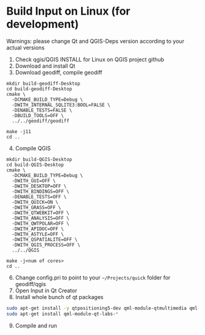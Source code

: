 # Build Input on Linux (for development)

Warnings: please change Qt and QGIS-Deps version according to your actual versions

1. Check qgis/QGIS INSTALL for Linux on QGIS project github
2. Download and install Qt
3. Download geodiff, compile geodiff
```
mkdir build-geodiff-Desktop
cd build-geodiff-Desktop
cmake \
  -DCMAKE_BUILD_TYPE=Debug \
  -DWITH_INTERNAL_SQLITE3:BOOL=FALSE \
  -DENABLE_TESTS=FALSE \
  -DBUILD_TOOLS=OFF \
  ../../geodiff/geodiff
 
make -j11
cd ..
```
4. Compile QGIS 
```
mkdir build-QGIS-Desktop
cd build-QGIS-Desktop
cmake \
  -DCMAKE_BUILD_TYPE=Debug \
  -DWITH_GUI=OFF \
  -DWITH_DESKTOP=OFF \
  -DWITH_BINDINGS=OFF \
  -DENABLE_TESTS=OFF \
  -DWITH_QUICK=ON \
  -DWITH_GRASS=OFF \
  -DWITH_QTWEBKIT=OFF \
  -DWITH_ANALYSIS=OFF \
  -DWITH_QWTPOLAR=OFF \
  -DWITH_APIDOC=OFF \
  -DWITH_ASTYLE=OFF \
  -DWITH_QSPATIALITE=OFF \
  -DWITH_QGIS_PROCESS=OFF \
  ../../QGIS

make -j<num of cores>
cd ..
```

6. Change config.pri to point to your `~/Projects/quick` folder for geodiff/qgis
7. Open Input in Qt Creator
8. Install whole bunch of qt packages

```bash
sudo apt-get install -y qtpositioning5-dev qml-module-qtmultimedia qml-module-qtpositioning qml-module-qtqml-models2 qml-module-qtgraphicaleffects qml-module-qtquick-dialogs qml-module-qtquick-controls2 qml-module-qtquick-window2 qml-module-qtquick-layouts qml-module-qtquick-shapes qml-module-qtquick-controls 
sudo apt-get install qml-module-qt-labs-*
```

9. Compile and run
